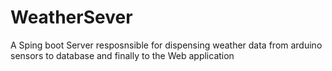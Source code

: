 # WeatherSever
A Sping boot Server resposnsible for dispensing weather data from arduino sensors to database and finally to the Web application
